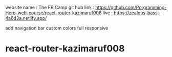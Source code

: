 website name : The FB Camp
git hub link : https://github.com/Porgramming-Hero-web-course/react-router-kazimaruf008
live : https://zealous-bassi-4a6d3a.netlify.app/

add navigation bar
custom colors
full responsive
# react-router-kazimaruf008
